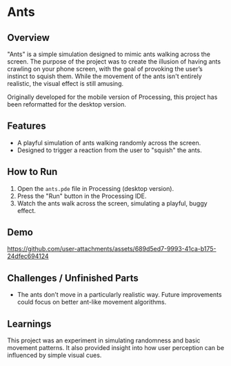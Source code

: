 # Ants

## Overview
"Ants" is a simple simulation designed to mimic ants walking across the screen. The purpose of the project was to create the illusion of having ants crawling on your phone screen, with the goal of provoking the user’s instinct to squish them. While the movement of the ants isn't entirely realistic, the visual effect is still amusing.

Originally developed for the mobile version of Processing, this project has been reformatted for the desktop version.

## Features
- A playful simulation of ants walking randomly across the screen.
- Designed to trigger a reaction from the user to "squish" the ants.

## How to Run
1. Open the `ants.pde` file in Processing (desktop version).
2. Press the "Run" button in the Processing IDE.
3. Watch the ants walk across the screen, simulating a playful, buggy effect.

## Demo
https://github.com/user-attachments/assets/689d5ed7-9993-41ca-b175-24dfec694124



## Challenges / Unfinished Parts
- The ants don’t move in a particularly realistic way. Future improvements could focus on better ant-like movement algorithms.

## Learnings
This project was an experiment in simulating randomness and basic movement patterns. It also provided insight into how user perception can be influenced by simple visual cues.
